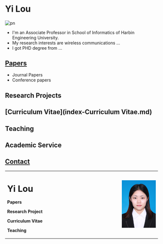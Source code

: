 # **Yi Lou**

<img src="./一寸.png" width = "300" height = "200" alt="pn" align=center />

- I'm an Associate Professor in School of Informatics of Harbin Engineering University.
- My research interests are wireless communications ...
- I got PHD degree from ...

## [Papers](index-Papers.md)
 - Journal Papers
 - Conference papers
 
## Research Projects

## [Curriculum Vitae](index-Curriculum Vitae.md)

## Teaching
## Academic Service

## [Contact](index-Contact.md)

<table border="0">
  <tr>
    <td width="75%">
      <h1>Yi Lou</h1>
        <p><b>Papers</b></p>
      <p><b>Research Project</b></p>
      <p><b>Curriculum Vitae</b></p>
      <p><b>Teaching</b></p>
    </td>
    <td width="25%">
      <img src="/一寸.jpg" width="100%">  
    </td>
  </tr>
</table>
